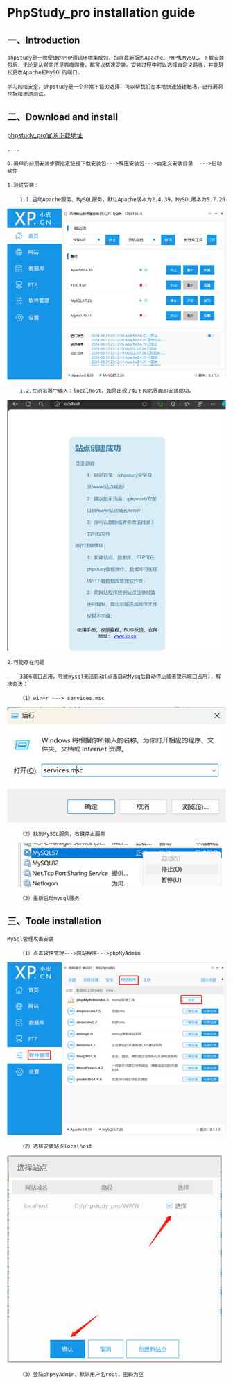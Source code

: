 # PhpStudy_pro installation guide

## 一、Introduction
    phpStudy是一款便捷的PHP调试环境集成包，包含最新版的Apache、PHP和MySQL。下载安装包后，无论是从官网还是百度网盘，都可以快速安装。安装过程中可以选择自定义路径，并能轻松更改Apache和MySQL的端口。    
    
    学习网络安全，phpstudy是一个非常不错的选择，可以帮我们在本地快速搭建靶场，进行漏洞挖掘和渗透测试。    

## 二、Download and install

[phpstudy_pro官网下载地址](https://www.xp.cn/php-study)  

    ....     
    
    0.简单的前期安装步骤指定链接下载安装包--->解压安装包--->自定义安装目录  --->启动软件     
    
    1.验证安装：    
    
        1.1.启动Apache服务、MySQL服务，默认Apache版本为2.4.39，MySQL版本为5.7.26      
        
![phppstudy_index](../images/phpstudy/phpstudy1.png)      

        1.2.在浏览器中输入：localhost，如果出现了如下网站界面即安装成功。      
        
![phppstudy_index](../images/phpstudy/phpstudy2.png)     

    2.可能存在问题    
    
        3306端口占用，导致mysql无法启动(点击启动Mysq后自动停止或者提示端口占用)，解决办法：    
        
        （1）win+r ---> services.msc     
        
![phppstudy_index](../images/phpstudy/phpstudy_solution1.1.png)   

        （2）找到MySQL服务，右键停止服务     
        
![phppstudy_index](../images/phpstudy/phpstudy_solution1.2.png)    

        （3）重新启动mysql服务     

## 三、Toole installation
    MySql管理攻击安装      
    
        （1）点击软件管理--->网站程序--->phpMyAdmin     
        
![phppstudy_index](../images/phpstudy/phpstudy_tools1.1.png)

        （2）选择安装站点localhost     
        
![phppstudy_index](../images/phpstudy/phpstudy_tools1.2.png)

        （3）登陆phpMyAdmin，默认用户名root，密码为空    
